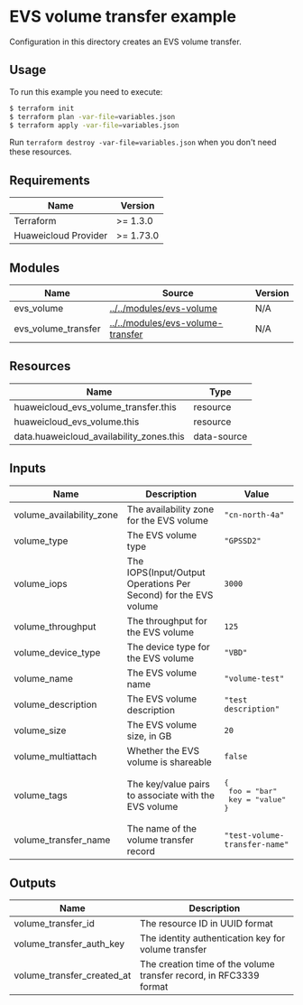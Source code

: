 # EVS volume transfer example

Configuration in this directory creates an EVS volume transfer.

## Usage

To run this example you need to execute:

```bash
$ terraform init
$ terraform plan -var-file=variables.json
$ terraform apply -var-file=variables.json
```

Run `terraform destroy -var-file=variables.json` when you don't need these resources.

## Requirements

| Name                 | Version   |
|----------------------|-----------|
| Terraform            | >= 1.3.0  |
| Huaweicloud Provider | >= 1.73.0 |

## Modules

<!-- markdownlint-disable MD013 -->
| Name                | Source                                                                           | Version |
|---------------------|----------------------------------------------------------------------------------|---------|
| evs_volume          | [../../modules/evs-volume](../../modules/evs-volume/README.md)                   | N/A     |
| evs_volume_transfer | [../../modules/evs-volume-transfer](../../modules/evs-volume-transfer/README.md) | N/A     |
<!-- markdownlint-enable MD013 -->

## Resources

| Name                                     | Type        |
|------------------------------------------|-------------|
| huaweicloud_evs_volume_transfer.this     | resource    |
| huaweicloud_evs_volume.this              | resource    |
| data.huaweicloud_availability_zones.this | data-source |

## Inputs

<!-- markdownlint-disable MD013 -->
| Name                     | Description                                                     | Value                                                 |
|--------------------------|-----------------------------------------------------------------|-------------------------------------------------------|
| volume_availability_zone | The availability zone for the EVS volume                        | `"cn-north-4a"`                                       |
| volume_type              | The EVS volume type                                             | `"GPSSD2"`                                            |
| volume_iops              | The IOPS(Input/Output Operations Per Second) for the EVS volume | `3000`                                                |
| volume_throughput        | The throughput for the EVS volume                               | `125`                                                 |
| volume_device_type       | The device type for the EVS volume                              | `"VBD"`                                               |
| volume_name              | The EVS volume name                                             | `"volume-test"`                                       |
| volume_description       | The EVS volume description                                      | `"test description"`                                  |
| volume_size              | The EVS volume size, in GB                                      | `20`                                                  |
| volume_multiattach       | Whether the EVS volume is shareable                             | `false`                                               |
| volume_tags              | The key/value pairs to associate with the EVS volume            | <pre>{<br>  foo = "bar"<br>  key = "value"<br>}</pre> |
| volume_transfer_name     | The name of the volume transfer record                          | `"test-volume-transfer-name"`                         |
<!-- markdownlint-enable MD013 -->

## Outputs

| Name                       | Description                                                        |
|----------------------------|--------------------------------------------------------------------|
| volume_transfer_id         | The resource ID in UUID format                                     |
| volume_transfer_auth_key   | The identity authentication key for volume transfer                |
| volume_transfer_created_at | The creation time of the volume transfer record, in RFC3339 format |
